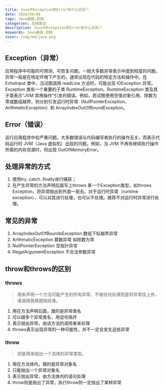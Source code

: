 ```yaml
---
title: Java中Exception和Error有什么区别？
date: 2024/04/08
tags: Java基础,初级
categories: 后端面试
description: Java中Exception和Error有什么区别？
keywords: Java基础,初级
cover: /img/md/java.png
---
```


## Exception（异常）
应用程序中可能的可预测、可恢复问题。一般大多数异常表示中度到轻度的问题。异常一般是在特定环境下产生的，通常出现在代码的特定方法和操作中。在 EchoInput 类中，当试图调用 readLine 方法时，可能出现 IOException 异常。
Exception 类有一个重要的子类 RuntimeException。RuntimeException 类及其子类表示“JVM 常用操作”引发的错误。例如，若试图使用空值对象引用、除数为零或数组越界，则分别引发运行时异常（NullPointerException、ArithmeticException）和 ArrayIndexOutOfBoundException。

## Error（错误）
运行应用程序中较严重问题。大多数错误与代码编写者执行的操作无关，而表示代码运行时 JVM（Java 虚拟机）出现的问题。例如，当 JVM 不再有继续执行操作所需的内存资源时，将出现 OutOfMemoryError。

## 处理异常的方式
1. 使用try..catch..finally进行捕获；
2. 在产生异常的方法声明后面写上throws 某一个Exception类型，如throws Exception，将异常抛出到外面一层去。对于运行时异常（runtime exception），可以对其进行处理，也可以不处理。推荐不对运行时异常进行处理。

## 常见的异常
1. ArrayIndexOutOfBoundsException 数组下标越界异常
2. ArithmaticException 算数异常 如除数为零
3. NullPointerException 空指针异常
4. IllegalArgumentException 不合法参数异常

## throw和throws的区别

### throws
>用来声明一个方法可能产生的所有异常，不做任何处理而是将异常往上传，谁调用我我就抛给谁。

1. 用在方法声明后面，跟的是异常类名
2. 可以跟多个异常类名，用逗号隔开
3. 表示抛出异常，由该方法的调用者来处理
4. throws表示出现异常的一种可能性，并不一定会发生这些异常

### throw
>则是用来抛出一个具体的异常类型。

1. 用在方法体内，跟的是异常对象名
2. 只能抛出一个异常对象名
3. 表示抛出异常，由方法体内的语句处理
4. throw则是抛出了异常，执行throw则一定抛出了某种异常  
